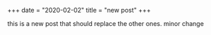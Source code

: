 +++
date = "2020-02-02"
title = "new post"
+++

this is a new post that should replace the other ones.
minor change